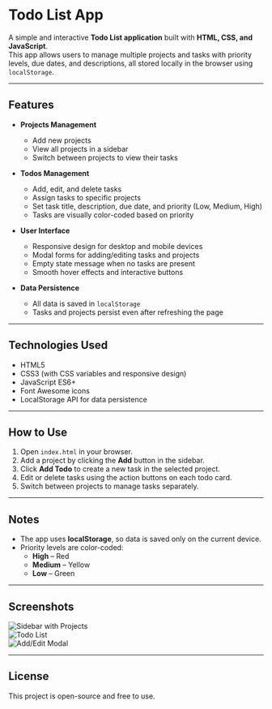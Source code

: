 # Todo List App

A simple and interactive **Todo List application** built with **HTML, CSS, and JavaScript**.  
This app allows users to manage multiple projects and tasks with priority levels, due dates, and descriptions, all stored locally in the browser using `localStorage`.

---

## Features

- **Projects Management**
  - Add new projects
  - View all projects in a sidebar
  - Switch between projects to view their tasks

- **Todos Management**
  - Add, edit, and delete tasks
  - Assign tasks to specific projects
  - Set task title, description, due date, and priority (Low, Medium, High)
  - Tasks are visually color-coded based on priority

- **User Interface**
  - Responsive design for desktop and mobile devices
  - Modal forms for adding/editing tasks and projects
  - Empty state message when no tasks are present
  - Smooth hover effects and interactive buttons

- **Data Persistence**
  - All data is saved in `localStorage`
  - Tasks and projects persist even after refreshing the page

---

## Technologies Used

- HTML5
- CSS3 (with CSS variables and responsive design)
- JavaScript ES6+
- Font Awesome icons
- LocalStorage API for data persistence

---

## How to Use

1. Open `index.html` in your browser.
2. Add a project by clicking the **Add** button in the sidebar.
3. Click **Add Todo** to create a new task in the selected project.
4. Edit or delete tasks using the action buttons on each todo card.
5. Switch between projects to manage tasks separately.

---

## Notes

- The app uses **localStorage**, so data is saved only on the current device.
- Priority levels are color-coded:
  - **High** – Red
  - **Medium** – Yellow
  - **Low** – Green

---

## Screenshots

![Sidebar with Projects](<img width="1906" height="562" alt="لقطة الشاشة 2025-09-26 102840" src="https://github.com/user-attachments/assets/7e6ffc51-86be-4a69-a31b-b3ddb7af41bd" />)  
![Todo List](<img width="952" height="561" alt="لقطة الشاشة 2025-09-26 102859" src="https://github.com/user-attachments/assets/ef56d040-4de6-488b-8711-5988df99cd35" />
)  
![Add/Edit Modal](<img width="1573" height="835" alt="لقطة الشاشة 2025-09-26 102943" src="https://github.com/user-attachments/assets/42feedb9-20d2-4ef0-bddd-eca9fa9a8b52" />)  

---

## License

This project is open-source and free to use.

